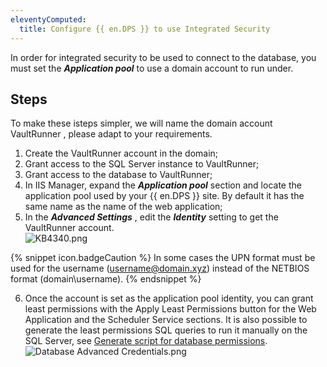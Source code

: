 ```yaml
---
eleventyComputed:
  title: Configure {{ en.DPS }} to use Integrated Security
---
```

In order for integrated security to be used to connect to the database, you must set the ***Application pool*** to use a domain account to run under.

## Steps

To make these isteps simpler, we will name the domain account VaultRunner , please adapt to your requirements.

1. Create the VaultRunner account in the domain;
1. Grant access to the SQL Server instance to VaultRunner;
1. Grant access to the database to VaultRunner;
1. In IIS Manager, expand the ***Application pool*** section and locate the application pool used by your {{ en.DPS }} site. By default it has the same name as the name of the web application;
1. In the ***Advanced Settings*** , edit the ***Identity*** setting to get the VaultRunner account.  
![KB4340.png](/img/en/kb/KB4340.png)  

{% snippet icon.badgeCaution %}
In some cases the UPN format must be used for the username (username@domain.xyz) instead of the NETBIOS format (domain\username).
{% endsnippet %}

6. Once the account is set as the application pool identity, you can grant least permissions with the Apply Least Permissions button for the Web Application and the Scheduler Service sections. It is also possible to generate the least permissions SQL queries to run it manually on the SQL Server, see [Generate script for database permissions](/kb/devolutions-server/knowledge-base/generate-script-database-permissions/).  
![Database Advanced Credentials.png](/img/en/kb/kb8059.png) 
